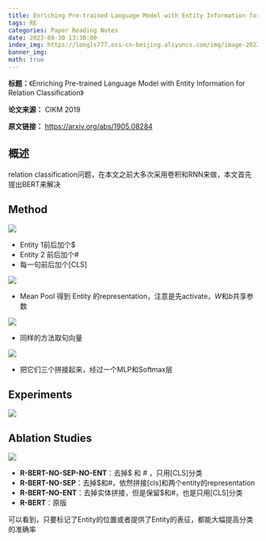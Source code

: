 ```yaml
---
title: Enriching Pre-trained Language Model with Entity Information for Relation Classification
tags: RE
categories: Paper Reading Notes
date: 2023-08-30 13:30:00
index_img: https://longls777.oss-cn-beijing.aliyuncs.com/img/image-20230830132809565.png
banner_img: 
math: true
---
```


**标题：**《Enriching Pre-trained Language Model with Entity Information for Relation Classification》

**论文来源：** CIKM 2019

**原文链接：** https://arxiv.org/abs/1905.08284



## 概述

relation classification问题，在本文之前大多次采用卷积和RNN来做，本文首先提出BERT来解决



## Method

![](https://longls777.oss-cn-beijing.aliyuncs.com/img/image-20230830132809565.png)

- Entity 1前后加个$
- Entity 2 前后加个#
- 每一句前后加个[CLS]

![](https://longls777.oss-cn-beijing.aliyuncs.com/img/image-20230830133147303.png)

- Mean Pool 得到 Entity 的representation，注意是先activate，$W$和$b$共享参数

![](https://longls777.oss-cn-beijing.aliyuncs.com/img/image-20230830133429555.png)

- 同样的方法取句向量

![](https://longls777.oss-cn-beijing.aliyuncs.com/img/image-20230830133712545.png)

- 把它们三个拼接起来，经过一个MLP和Softmax层



## Experiments

![](https://longls777.oss-cn-beijing.aliyuncs.com/img/image-20230830135000823.png)

## Ablation Studies

![](https://longls777.oss-cn-beijing.aliyuncs.com/img/image-20230830135037102.png)

- **R-BERT-NO-SEP-NO-ENT**：去掉$ 和 # ，只用[CLS]分类
- **R-BERT-NO-SEP**：去掉$和#，依然拼接[cls]和两个entity的representation
- **R-BERT-NO-ENT**：去掉实体拼接，但是保留$和#，也是只用[CLS]分类
- **R-BERT**：原版

可以看到，只要标记了Entity的位置或者提供了Entity的表征，都能大幅提高分类的准确率